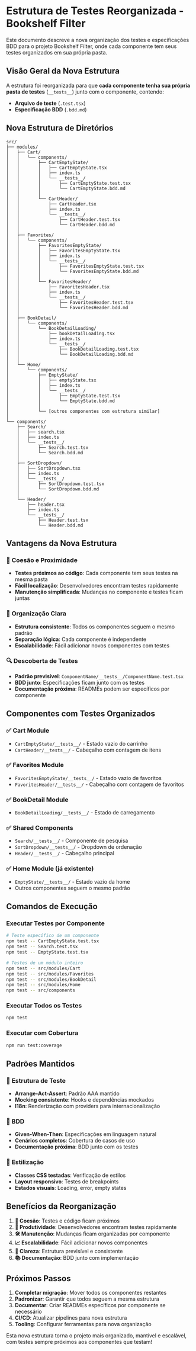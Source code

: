 # Estrutura de Testes Reorganizada - Bookshelf Filter

Este documento descreve a nova organização dos testes e especificações BDD para o projeto Bookshelf Filter, onde cada componente tem seus testes organizados em sua própria pasta.

## Visão Geral da Nova Estrutura

A estrutura foi reorganizada para que **cada componente tenha sua própria pasta de testes** (`__tests__`) junto com o componente, contendo:
- **Arquivo de teste** (`.test.tsx`)
- **Especificação BDD** (`.bdd.md`)

## Nova Estrutura de Diretórios

```
src/
├── modules/
│   ├── Cart/
│   │   └── components/
│   │       ├── CartEmptyState/
│   │       │   ├── CartEmptyState.tsx
│   │       │   ├── index.ts
│   │       │   └── __tests__/
│   │       │       ├── CartEmptyState.test.tsx
│   │       │       └── CartEmptyState.bdd.md
│   │       │
│   │       └── CartHeader/
│   │           ├── CartHeader.tsx
│   │           ├── index.ts
│   │           └── __tests__/
│   │               ├── CartHeader.test.tsx
│   │               └── CartHeader.bdd.md
│   │
│   ├── Favorites/
│   │   └── components/
│   │       ├── FavoritesEmptyState/
│   │       │   ├── FavoritesEmptyState.tsx
│   │       │   ├── index.ts
│   │       │   └── __tests__/
│   │       │       ├── FavoritesEmptyState.test.tsx
│   │       │       └── FavoritesEmptyState.bdd.md
│   │       │
│   │       └── FavoritesHeader/
│   │           ├── FavoritesHeader.tsx
│   │           ├── index.ts
│   │           └── __tests__/
│   │               ├── FavoritesHeader.test.tsx
│   │               └── FavoritesHeader.bdd.md
│   │
│   ├── BookDetail/
│   │   └── components/
│   │       └── BookDetailLoading/
│   │           ├── bookDetailLoading.tsx
│   │           ├── index.ts
│   │           └── __tests__/
│   │               ├── BookDetailLoading.test.tsx
│   │               └── BookDetailLoading.bdd.md
│   │
│   └── Home/
│       └── components/
│           ├── EmptyState/
│           │   ├── emptyState.tsx
│           │   ├── index.ts
│           │   └── __tests__/
│           │       ├── EmptyState.test.tsx
│           │       └── EmptyState.bdd.md
│           │
│           └── [outros componentes com estrutura similar]
│
└── components/
    ├── Search/
    │   ├── search.tsx
    │   ├── index.ts
    │   └── __tests__/
    │       ├── Search.test.tsx
    │       └── Search.bdd.md
    │
    ├── SortDropdown/
    │   ├── SortDropdown.tsx
    │   ├── index.ts
    │   └── __tests__/
    │       ├── SortDropdown.test.tsx
    │       └── SortDropdown.bdd.md
    │
    └── Header/
        ├── header.tsx
        ├── index.ts
        └── __tests__/
            ├── Header.test.tsx
            └── Header.bdd.md
```

## Vantagens da Nova Estrutura

### 🎯 **Coesão e Proximidade**
- **Testes próximos ao código**: Cada componente tem seus testes na mesma pasta
- **Fácil localização**: Desenvolvedores encontram testes rapidamente
- **Manutenção simplificada**: Mudanças no componente e testes ficam juntas

### 📁 **Organização Clara**
- **Estrutura consistente**: Todos os componentes seguem o mesmo padrão
- **Separação lógica**: Cada componente é independente
- **Escalabilidade**: Fácil adicionar novos componentes com testes

### 🔍 **Descoberta de Testes**
- **Padrão previsível**: `ComponentName/__tests__/ComponentName.test.tsx`
- **BDD junto**: Especificações ficam junto com os testes
- **Documentação próxima**: READMEs podem ser específicos por componente

## Componentes com Testes Organizados

### ✅ **Cart Module**
- `CartEmptyState/__tests__/` - Estado vazio do carrinho
- `CartHeader/__tests__/` - Cabeçalho com contagem de itens

### ✅ **Favorites Module**
- `FavoritesEmptyState/__tests__/` - Estado vazio de favoritos
- `FavoritesHeader/__tests__/` - Cabeçalho com contagem de favoritos

### ✅ **BookDetail Module**
- `BookDetailLoading/__tests__/` - Estado de carregamento

### ✅ **Shared Components**
- `Search/__tests__/` - Componente de pesquisa
- `SortDropdown/__tests__/` - Dropdown de ordenação
- `Header/__tests__/` - Cabeçalho principal

### ✅ **Home Module** (já existente)
- `EmptyState/__tests__/` - Estado vazio da home
- Outros componentes seguem o mesmo padrão

## Comandos de Execução

### Executar Testes por Componente
```bash
# Teste específico de um componente
npm test -- CartEmptyState.test.tsx
npm test -- Search.test.tsx
npm test -- EmptyState.test.tsx

# Testes de um módulo inteiro
npm test -- src/modules/Cart
npm test -- src/modules/Favorites
npm test -- src/modules/BookDetail
npm test -- src/modules/Home
npm test -- src/components
```

### Executar Todos os Testes
```bash
npm test
```

### Executar com Cobertura
```bash
npm run test:coverage
```

## Padrões Mantidos

### 🧪 **Estrutura de Teste**
- **Arrange-Act-Assert**: Padrão AAA mantido
- **Mocking consistente**: Hooks e dependências mockados
- **I18n**: Renderização com providers para internacionalização

### 📝 **BDD**
- **Given-When-Then**: Especificações em linguagem natural
- **Cenários completos**: Cobertura de casos de uso
- **Documentação próxima**: BDD junto com os testes

### 🎨 **Estilização**
- **Classes CSS testadas**: Verificação de estilos
- **Layout responsivo**: Testes de breakpoints
- **Estados visuais**: Loading, error, empty states

## Benefícios da Reorganização

1. **🔗 Coesão**: Testes e código ficam próximos
2. **🚀 Produtividade**: Desenvolvedores encontram testes rapidamente
3. **🛠️ Manutenção**: Mudanças ficam organizadas por componente
4. **📈 Escalabilidade**: Fácil adicionar novos componentes
5. **🎯 Clareza**: Estrutura previsível e consistente
6. **📚 Documentação**: BDD junto com implementação

## Próximos Passos

1. **Completar migração**: Mover todos os componentes restantes
2. **Padronizar**: Garantir que todos seguem a mesma estrutura
3. **Documentar**: Criar READMEs específicos por componente se necessário
4. **CI/CD**: Atualizar pipelines para nova estrutura
5. **Tooling**: Configurar ferramentas para nova organização

Esta nova estrutura torna o projeto mais organizado, mantível e escalável, com testes sempre próximos aos componentes que testam!
